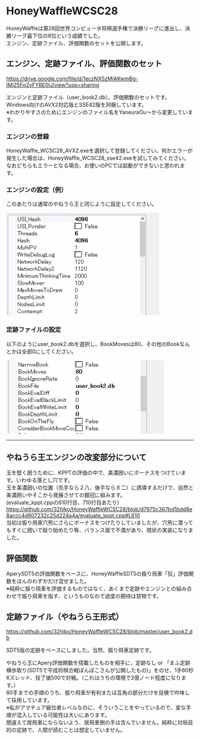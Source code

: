 # HoneyWaffleWCSC28

HoneyWaffleは第28回世界コンピュータ将棋選手権で決勝リーグに進出し、決勝リーグ最下位の8位という成績でした。  
エンジン、定跡ファイル、評価関数のセットを公開します。  

## エンジン、定跡ファイル、評価関数のセット

https://drive.google.com/file/d/1eczNX5zMiAKwmBg-IMj25Fq2vFYBE0lJ/view?usp=sharing

エンジンと定跡ファイル（user_book2.db）、評価関数のセットです。
Windows向けのAVX2対応版とSSE42版を同梱しています。  
※わかりやすさのためにエンジンのファイル名をYaneuraOu～から変更しています。

### エンジンの登録

HoneyWaffle_WCSC28_AVX2.exeを選択して登録してください。何かエラーが発生した場合は、HoneyWaffle_WCSC28_sse42.exeを試してみてください。
なおどちらもエラーとなる場合、お使いのPCでは起動ができないと思われます。

### エンジンの設定（例）

このあたりは通常のやねうら王と同じように設定してください。

![エンジンの設定](https://github.com/32hiko/HoneyWaffleWCSC28/blob/master/engine_ss_2018-05-10%2000.20.02.png)

### 定跡ファイルの設定

以下のようにuser_book2.dbを選択し、BookMovesは80、その他のBookなんとかは全部0にしてください。

![定跡ファイルの設定](https://github.com/32hiko/HoneyWaffleWCSC28/blob/master/book_ss_2018-05-10%2000.05.00.png)

-----

## やねうら王エンジンの改変部分について

玉を堅く囲うために、KPPTの評価の中で、美濃囲いにボーナスをつけています。いわゆる落とし穴です。  
玉を美濃囲いの位置（先手なら２八、後手なら８二）に誘導するだけで、自然と美濃囲いやそこから発展させての銀冠に組みます。  
(evaluate_kppt.cppの610行目、710行目あたり)  
https://github.com/32hiko/HoneyWaffleWCSC28/blob/d7975c367bd1bdd8e8accc4d607232c25d224a4a/evaluate_kppt.cpp#L610  
当初は振り飛車穴熊にさらにボーナスをつけたりしていましたが、穴熊に潜ってもすぐに囲いで殴り始めたり等、バランス面で不満があり、現状の実装になりました。

## 評価関数

AperySDT5の評価関数をベースに、HoneyWaffleSDT5の振り飛車「狂」評価関数をほんのわずかだけ混ぜました。  
※純粋に振り飛車を評価するものではなく、あくまで定跡やエンジンとの組み合わせで振り飛車を指す、というものなので過度の期待は禁物です。

## 定跡ファイル（やねうら王形式）

https://github.com/32hiko/HoneyWaffleWCSC28/blob/master/user_book2.db

SDT5版の定跡をベースにしました。当然、振り飛車定跡です。

やねうら王にApery評価関数を搭載したものを相手に、定跡なし or 「まふ定跡横歩取り(SDT5で平成将棋合戦ぽんぽこさんが公開したもの)」をのせ、1手60秒6スレッド、投了値500で対戦。（これはうちの環境で2億ノード程度になります。）  
80手までの手順のうち、振り飛車が有利または互角の部分だけを目検で吟味して採用しています。  
※私がアマチュア級位者レベルなのに、そういうことをやっているので、変な手順が混入している可能性は大いにあります。  
間違えて居飛車にならないよう、居飛車側の手は含んでいません。純粋に対局目的の定跡で、人間が読むことは想定していません。  
